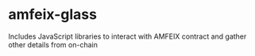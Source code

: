 # amfeix-glass
Includes JavaScript libraries to interact with AMFEIX contract and gather other details from on-chain
